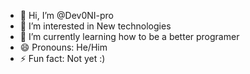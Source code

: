 - 👋 Hi, I’m @Dev0NI-pro
- 👀 I’m interested in New technologies
- 🌱 I’m currently learning how to be a better programer
- 😄 Pronouns: He/Him
- ⚡ Fun fact: Not yet :)

<!---
Dev0NI-pro/Dev0NI-pro is a ✨ special ✨ repository because its `README.md` (this file) appears on your GitHub profile.
You can click the Preview link to take a look at your changes.
--->
